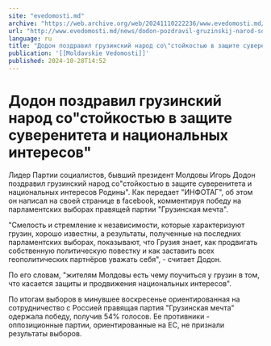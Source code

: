 ```yaml
---
site: "evedomosti.md"
archive: "https://web.archive.org/web/20241110222236/www.evedomosti.md/news/dodon-pozdravil-gruzinskij-narod-sostojkostyu-v-zashite-suve"
url: "http://www.evedomosti.md/news/dodon-pozdravil-gruzinskij-narod-sostojkostyu-v-zashite-suve"
language: ru
title: "Додон поздравил грузинский народ со\"стойкостью в защите суверенитета и национальных интересов\""
publication: '[[Moldavskie Vedomosti]]'
published: 2024-10-28T14:52
---
```


# Додон поздравил грузинский народ со"стойкостью в защите суверенитета и национальных интересов"

Лидер Партии социалистов, бывший президент Молдовы Игорь Додон поздравил грузинский народ со"стойкостью в защите суверенитета и национальных интересов Родины". Как передает "ИНФОТАГ", об этом он написал на своей странице в facebook, комментируя победу на парламентских выборах правящей партии "Грузинская мечта".

"Смелость и стремление к независимости, которые характеризуют грузин, хорошо известны, а результаты, полученные на последних парламентских выборах, показывают, что Грузия знает, как продвигать собственную политическую повестку и как заставить всех геополитических партнёров уважать себя", - считает Додон.

По его словам, "жителям Молдовы есть чему поучиться у грузин в том, что касается защиты и продвижения национальных интересов".

По итогам выборов в минувшее воскресенье ориентированная на сотрудничество с Россией правящая партия "Грузинская мечта" одержала победу, получив 54% голосов. Ее противники - оппозиционные партии, ориентированные на ЕС, не признали результаты выборов.